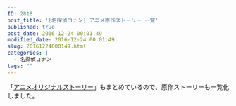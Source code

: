 ```yaml
---
ID: 2818
post_title: '[名探偵コナン] アニメ原作ストーリー 一覧'
published: true
post_date: 2016-12-24 00:01:49
modified_date: 2016-12-24 00:01:49
slug: 20161224000149.html
categories: |
  - 名探偵コナン
tags: ""
---
```

「[アニメオリジナルストーリー](https://b.0218.jp/20140510210709.html)」もまとめているので、原作ストーリーも一覧化しました。
<!--more-->
<div id="comicAnimeTable"></div>